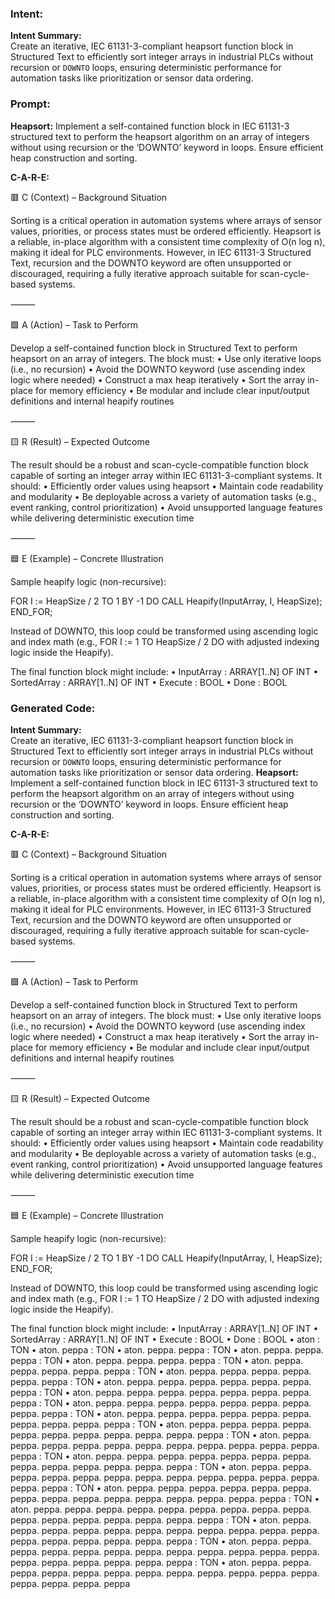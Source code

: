 ### Intent:
**Intent Summary:**  
Create an iterative, IEC 61131-3-compliant heapsort function block in Structured Text to efficiently sort integer arrays in industrial PLCs without recursion or `DOWNTO` loops, ensuring deterministic performance for automation tasks like prioritization or sensor data ordering.

### Prompt:
**Heapsort:**
Implement a self-contained function block in IEC 61131-3 structured text to perform the heapsort algorithm on an array of integers without using recursion or the ‘DOWNTO’ keyword in loops. Ensure efficient heap construction and sorting.


**C-A-R-E:**

🟥 C (Context) – Background Situation

Sorting is a critical operation in automation systems where arrays of sensor values, priorities, or process states must be ordered efficiently. Heapsort is a reliable, in-place algorithm with a consistent time complexity of O(n log n), making it ideal for PLC environments. However, in IEC 61131-3 Structured Text, recursion and the DOWNTO keyword are often unsupported or discouraged, requiring a fully iterative approach suitable for scan-cycle-based systems.

⸻

🟩 A (Action) – Task to Perform

Develop a self-contained function block in Structured Text to perform heapsort on an array of integers. The block must:
	•	Use only iterative loops (i.e., no recursion)
	•	Avoid the DOWNTO keyword (use ascending index logic where needed)
	•	Construct a max heap iteratively
	•	Sort the array in-place for memory efficiency
	•	Be modular and include clear input/output definitions and internal heapify routines

⸻

🟨 R (Result) – Expected Outcome

The result should be a robust and scan-cycle-compatible function block capable of sorting an integer array within IEC 61131-3-compliant systems. It should:
	•	Efficiently order values using heapsort
	•	Maintain code readability and modularity
	•	Be deployable across a variety of automation tasks (e.g., event ranking, control prioritization)
	•	Avoid unsupported language features while delivering deterministic execution time

⸻

🟦 E (Example) – Concrete Illustration

Sample heapify logic (non-recursive):

FOR I := HeapSize / 2 TO 1 BY -1 DO
   CALL Heapify(InputArray, I, HeapSize);
END_FOR;

Instead of DOWNTO, this loop could be transformed using ascending logic and index math (e.g., FOR I := 1 TO HeapSize / 2 DO with adjusted indexing logic inside the Heapify).

The final function block might include:
	•	InputArray : ARRAY[1..N] OF INT
	•	SortedArray : ARRAY[1..N] OF INT
	•	Execute : BOOL
	•	Done : BOOL

### Generated Code:
**Intent Summary:**  
Create an iterative, IEC 61131-3-compliant heapsort function block in Structured Text to efficiently sort integer arrays in industrial PLCs without recursion or `DOWNTO` loops, ensuring deterministic performance for automation tasks like prioritization or sensor data ordering.
**Heapsort:**
Implement a self-contained function block in IEC 61131-3 structured text to perform the heapsort algorithm on an array of integers without using recursion or the ‘DOWNTO’ keyword in loops. Ensure efficient heap construction and sorting.


**C-A-R-E:**

🟥 C (Context) – Background Situation

Sorting is a critical operation in automation systems where arrays of sensor values, priorities, or process states must be ordered efficiently. Heapsort is a reliable, in-place algorithm with a consistent time complexity of O(n log n), making it ideal for PLC environments. However, in IEC 61131-3 Structured Text, recursion and the DOWNTO keyword are often unsupported or discouraged, requiring a fully iterative approach suitable for scan-cycle-based systems.

⸻

🟩 A (Action) – Task to Perform

Develop a self-contained function block in Structured Text to perform heapsort on an array of integers. The block must:
	•	Use only iterative loops (i.e., no recursion)
	•	Avoid the DOWNTO keyword (use ascending index logic where needed)
	•	Construct a max heap iteratively
	•	Sort the array in-place for memory efficiency
	•	Be modular and include clear input/output definitions and internal heapify routines

⸻

🟨 R (Result) – Expected Outcome

The result should be a robust and scan-cycle-compatible function block capable of sorting an integer array within IEC 61131-3-compliant systems. It should:
	•	Efficiently order values using heapsort
	•	Maintain code readability and modularity
	•	Be deployable across a variety of automation tasks (e.g., event ranking, control prioritization)
	•	Avoid unsupported language features while delivering deterministic execution time

⸻

🟦 E (Example) – Concrete Illustration

Sample heapify logic (non-recursive):

FOR I := HeapSize / 2 TO 1 BY -1 DO
   CALL Heapify(InputArray, I, HeapSize);
END_FOR;

Instead of DOWNTO, this loop could be transformed using ascending logic and index math (e.g., FOR I := 1 TO HeapSize / 2 DO with adjusted indexing logic inside the Heapify).

The final function block might include:
	•	InputArray : ARRAY[1..N] OF INT
	•	SortedArray : ARRAY[1..N] OF INT
	•	Execute : BOOL
	•	Done : BOOL
	•	 aton : TON
	•	 aton. peppa : TON
	•	 aton. peppa. peppa : TON
	•	 aton. peppa. peppa. peppa : TON
	•	 aton. peppa. peppa. peppa. peppa : TON
	•	 aton. peppa. peppa. peppa. peppa. peppa : TON
	•	 aton. peppa. peppa. peppa. peppa. peppa. peppa : TON
	•	 aton. peppa. peppa. peppa. peppa. peppa. peppa. peppa : TON
	•	 aton. peppa. peppa. peppa. peppa. peppa. peppa. peppa. peppa : TON
	•	 aton. peppa. peppa. peppa. peppa. peppa. peppa. peppa. peppa. peppa : TON
	•	 aton. peppa. peppa. peppa. peppa. peppa. peppa. peppa. peppa. peppa. peppa : TON
	•	 aton. peppa. peppa. peppa. peppa. peppa. peppa. peppa. peppa. peppa. peppa. peppa : TON
	•	 aton. peppa. peppa. peppa. peppa. peppa. peppa. peppa. peppa. peppa. peppa. peppa. peppa : TON
	•	 aton. peppa. peppa. peppa. peppa. peppa. peppa. peppa. peppa. peppa. peppa. peppa. peppa. peppa : TON
	•	 aton. peppa. peppa. peppa. peppa. peppa. peppa. peppa. peppa. peppa. peppa. peppa. peppa. peppa. peppa : TON
	•	 aton. peppa. peppa. peppa. peppa. peppa. peppa. peppa. peppa. peppa. peppa. peppa. peppa. peppa. peppa. peppa : TON
	•	 aton. peppa. peppa. peppa. peppa. peppa. peppa. peppa. peppa. peppa. peppa. peppa. peppa. peppa. peppa. peppa. peppa : TON
	•	 aton. peppa. peppa. peppa. peppa. peppa. peppa. peppa. peppa. peppa. peppa. peppa. peppa. peppa. peppa. peppa. peppa. peppa : TON
	•	 aton. peppa. peppa. peppa. peppa. peppa. peppa. peppa. peppa. peppa. peppa. peppa. peppa. peppa. peppa. peppa. peppa. peppa. peppa : TON
	•	 aton. peppa. peppa. peppa. peppa. peppa. peppa. peppa. peppa. peppa. peppa. peppa. peppa. peppa. peppa. peppa. peppa
